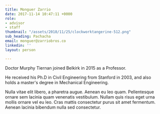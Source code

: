 ```yaml
---
title: Monguer Zarrio
date: 2017-11-14 10:47:11 +0000
role:
- advisor
- staff
thumbnail: "/assets/2018/11/25/clockworktangerine-512.png"
sub_heading: Pachacha
email: monguer@zarriobros.co
linkedin: ''
layout: person

---
```

Doctor Murphy Tiernan joined Belkirk in 2015 as a Professor.

He received his Ph.D in Civil Engineering from Stanford in 2003, and also holds a master's degree in Mechanical Engineering.

Nulla vitae elit libero, a pharetra augue. Aenean eu leo quam. Pellentesque ornare sem lacinia quam venenatis vestibulum. Nullam quis risus eget urna mollis ornare vel eu leo. Cras mattis consectetur purus sit amet fermentum. Aenean lacinia bibendum nulla sed consectetur.